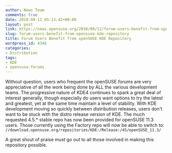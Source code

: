 ```yaml
---
author: News Team
comments: true
date: 2010-09-12 05:13:42+00:00
layout: post
link: https://news.opensuse.org/2010/09/12/forum-users-benefit-from-opensuse-kde-repository/
slug: forum-users-benefit-from-opensuse-kde-repository
title: Forum Users Benefit from openSUSE KDE Repository
wordpress_id: 4346
categories:
- Distribution
tags:
- KDE
- opensuse-forums
---
```


Without question, users who frequent the openSUSE forums are very appreciative of all the work being done by ALL the various development teams. The progressive nature of KDE4 continues to spark a great deal of interest generally, though especially do users want options to try the latest and greatest, yet at the same time maintain a level of stability. With KDE development moving so quickly between distribution releases, users don't want to be stuck with the distro release version of KDE. The much requested 4.5.* stable repo has now been provided for openSUSE 11.3 users. Those currently using the Factory repo will now be able to switch to:
`//download.opensuse.org/repositories/KDE:/Release:/45/openSUSE_11.3/`

A great shout of praise must go out to all those involved in making this repository possible.

